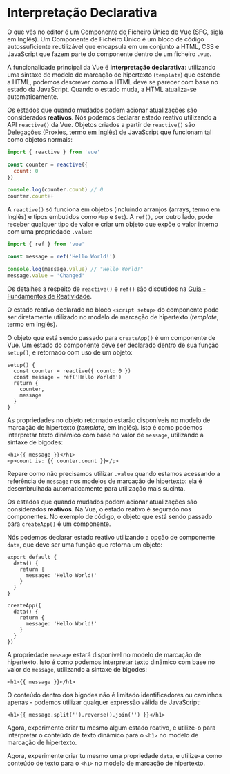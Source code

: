 # Interpretação Declarativa

<div class="sfc">

O que vês no editor é um Componente de Ficheiro Único de Vue (SFC, sigla em Inglês). Um Componente de Ficheiro Único é um bloco de código autossuficiente reutilizável que encapsula em um conjunto a HTML, CSS e JavaScript que fazem parte do componente dentro de um ficheiro `.vue`.

</div>

A funcionalidade principal da Vue é **interpretação declarativa**: utilizando uma sintaxe de modelo de marcação de hipertexto (`template`) que estende a HTML, podemos descrever como a HTML deve se parecer com base no estado da JavaScript. Quando o estado muda, a HTML atualiza-se automaticamente.

<div class="composition-api">

Os estados que quando mudados podem acionar atualizações são considerados **reativos**. Nós podemos declarar estado reativo utilizando a API `reactive()` da Vue. Objetos criados a partir de `reactive()` são [Delegações (Proxies, termo em Inglês)](https://developer.mozilla.org/en-US/docs/Web/JavaScript/Reference/Global_Objects/Proxy) de JavaScript que funcionam tal como objetos normais:

```js
import { reactive } from 'vue'

const counter = reactive({
  count: 0
})

console.log(counter.count) // 0
counter.count++
```

A `reactive()` só funciona em objetos (incluindo arranjos (arrays, termo em Inglês) e tipos embutidos como `Map` e `Set`). A `ref()`, por outro lado, pode receber qualquer tipo de valor e criar um objeto que expõe o valor interno com uma propriedade `.value`:

```js
import { ref } from 'vue'

const message = ref('Hello World!')

console.log(message.value) // "Hello World!"
message.value = 'Changed'
```

Os detalhes a respeito de `reactive()` e `ref()` são discutidos na <a target="_blank" href="/guide/essentials/reactivity-fundamentals.html">Guia - Fundamentos de Reatividade</a>.

<div class="sfc">

O estado reativo declarado no bloco `<script setup>` do componente pode ser diretamente utilizado no modelo de marcação de hipertexto (*template*, termo em Inglês).

</div>

<div class="html">

O objeto que está sendo passado para `createApp()` é um componente de Vue. Um estado do componente deve ser declarado dentro de sua função `setup()`, e retornado com uso de um objeto:

```js{2,5}
setup() {
  const counter = reactive({ count: 0 })
  const message = ref('Hello World!')
  return {
    counter,
    message
  }
}
```

As propriedades no objeto retornado estarão disponíveis no modelo de marcação de hipertexto (*template*, em Inglês). Isto é como podemos interpretar texto dinâmico com base no valor de `message`, utilizando a sintaxe de bigodes:

</div>

```vue-html
<h1>{{ message }}</h1>
<p>count is: {{ counter.count }}</p>
```

Repare como não precisamos utilizar `.value` quando estamos acessando a referência de `message` nos modelos de marcação de hipertexto: ela é desembrulhada automaticamente para utilização mais sucinta.

</div>

<div class="options-api">

Os estados que quando mudados podem acionar atualizações são considerados **reativos**. Na Vua, o estado reativo é segurado nos componentes. No exemplo de código, o objeto que está sendo passado para `createApp()` é um componente.

Nós podemos declarar estado reativo utilizando a opção de componente `data`, que deve ser uma função que retorna um objeto:

<div class="sfc">

```js{3-5}
export default {
  data() {
    return {
      message: 'Hello World!'
    }
  }
}
```

</div>
<div class="html">

```js{3-5}
createApp({
  data() {
    return {
      message: 'Hello World!'
    }
  }
})
```

</div>

A propriedade `message` estará disponível no modelo de marcação de hipertexto. Isto é como podemos interpretar texto dinâmico com base no valor de `message`, utilizando a sintaxe de bigodes:

```vue-html
<h1>{{ message }}</h1>
```

</div>

O conteúdo dentro dos bigodes não é limitado identificadores ou caminhos apenas - podemos utilizar qualquer expressão válida de JavaScript:

```vue-html
<h1>{{ message.split('').reverse().join('') }}</h1>
```

<div class="composition-api">

Agora, experimente criar tu mesmo algum estado reativo, e utilize-o para interpretar o conteúdo de texto dinâmico para o `<h1>` no modelo de marcação de hipertexto. 

</div>

<div class="options-api">

Agora, experimente criar tu mesmo uma propriedade `data`, e utilize-a como conteúdo de texto para o `<h1>` no modelo de marcação de hipertexto.

</div>
